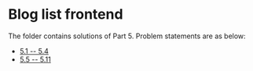 # Blog list frontend

The folder contains solutions of Part 5. Problem statements are as below:

- [5.1 -- 5.4](https://fullstackopen.com/en/part5/login_in_frontend#exercises-5-1-5-4)
- [5.5 -- 5.11](https://fullstackopen.com/en/part5/props_children_and_proptypes#exercises-5-5-5-11)

